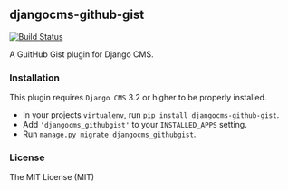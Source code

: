 ## djangocms-github-gist
[![Build Status](https://travis-ci.org/TigerND/djangocms-github-gist.svg?branch=master)](https://travis-ci.org/TigerND/djangocms-github-gist)

A GuitHub Gist plugin for Django CMS.

### Installation

This plugin requires `Django CMS` 3.2 or higher to be properly installed.

* In your projects `virtualenv`, run ``pip install djangocms-github-gist``.
* Add ``'djangocms_githubgist'`` to your ``INSTALLED_APPS`` setting.
* Run ``manage.py migrate djangocms_githubgist``.

### License

The MIT License (MIT)
